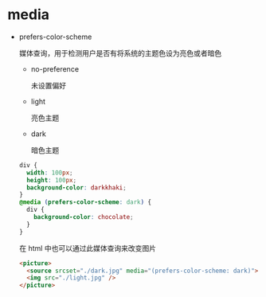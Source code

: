 # media

- prefers-color-scheme

  媒体查询，用于检测用户是否有将系统的主题色设为亮色或者暗色

  - no-preference

    未设置偏好

  - light

    亮色主题

  - dark

    暗色主题

  ```css
  div {
    width: 100px;
    height: 100px;
    background-color: darkkhaki;
  }
  @media (prefers-color-scheme: dark) {
    div {
      background-color: chocolate;
    }
  }
  ```

  在 html 中也可以通过此媒体查询来改变图片

  ```html
  <picture>
    <source srcset="./dark.jpg" media="(prefers-color-scheme: dark)">
    <img src="./light.jpg" />
  </picture>
  ```

  